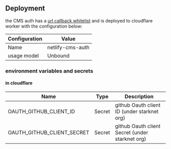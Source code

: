## Deployment
the CMS auth has a [url callback whitelist](src/callback.ts?plain=63) and is deployed to cloudflare worker with the configuration below:

| Configuration | Value             |
|---------------|-------------------|
| Name          | netlify-cms-auth  |
| usage model   | Unbound           |

### environment variables and secrets
#### in cloudflare
| Name                       | Type    | Description                                     |
|----------------------------|---------|-------------------------------------------------|
| OAUTH_GITHUB_CLIENT_ID     | Secret  | github Oauth client ID (under starknet org)     |
| OAUTH_GITHUB_CLIENT_SECRET | Secret  | github Oauth client Secret (under starknet org) |

